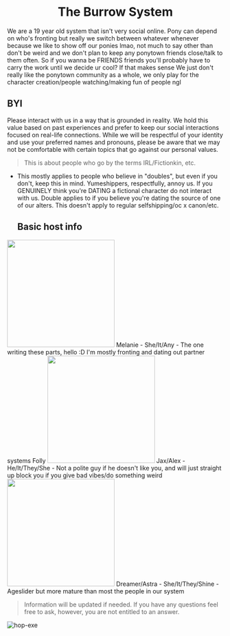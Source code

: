 <h1 align="center">The Burrow System</h1>

We are a 19 year old system that isn't very social online. Pony can depend on who's fronting but really we switch between whatever whenever because we like to show off our ponies lmao, not much to say other than don't be weird and we don't plan to keep any ponytown friends close/talk to them often. So if you wanna be FRIENDS friends you'll probably have to carry the work until we decide ur cool? If that makes sense
We just don't really like the ponytown community as a whole, we only play for the character creation/people watching/making fun of people ngl


## BYI
Please interact with us in a way that is grounded in reality. We hold this value based on past experiences and prefer to keep our social interactions focused on real-life connections. While we will be respectful of your identity and use your preferred names and pronouns, please be aware that we may not be comfortable with certain topics that go against our personal values.
> This is about people who go by the terms IRL/Fictionkin, etc.
- This mostly applies to people who believe in "doubles", but even if you don't, keep this in mind.
Yumeshippers, respectfully, annoy us. If you GENUINELY think you're DATING a fictional character do not interact with us. Double applies to if you believe you're dating the source of one of our alters. This doesn't apply to regular selfshipping/oc x canon/etc.

  ## Basic host info
<img src="https://file.garden/ZgXR2Yo9YF7EdA0d/4244ac4bf6881eb15844a6be62e10955.jpg" width="250" height="250"> 
Melanie - She/It/Any
- The one writing these parts, hello :D I'm mostly fronting and dating out partner systems Folly

<img src="https://file.garden/ZgXR2Yo9YF7EdA0d/image_2025-08-17_064242609.png" width="250" height="250"> 
Jax/Alex - He/It/They/She
- Not a polite guy if he doesn't like you, and will just straight up block you if you give bad vibes/do something weird

<img src="https://file.garden/ZgXR2Yo9YF7EdA0d/image_2025-08-17_063725171.png" width="250" height="250"> 
Dreamer/Astra - She/It/They/Shine
- Ageslider but more mature than most the people in our system

> Information will be updated if needed. If you have any questions feel free to ask, however, you are not entitled to an answer.

<p align="left"> <img src="https://komarev.com/ghpvc/?username=hop-exe&label=Profile%20views&color=0e75b6&style=flat" alt="hop-exe" /> </p>

